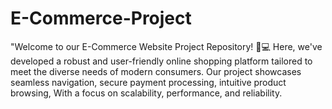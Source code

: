 # E-Commerce-Project
"Welcome to our E-Commerce Website Project Repository! 🛒💻 Here, we've developed a robust and user-friendly online shopping platform tailored to meet the diverse needs of modern consumers. Our project showcases seamless navigation, secure payment processing, intuitive product browsing, With a focus on scalability, performance, and reliability.
